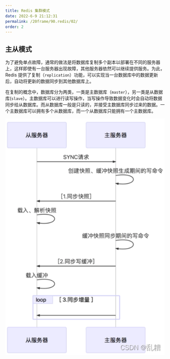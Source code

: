 ```yaml
---
title: Redis 集群模式
date: 2022-6-9 21:12:31
permalink: /20frame/90.redis/02/
order: 2
---
```




## 主从模式

为了避免单点故障，通常的做法是将数据库复制多个副本以部署在不同的服务器上，这样即使有一台服务器出现故障，其他服务器依然可以继续提供服务。为此， Redis 提供了复制（`replication`）功能，可以实现当一台数据库中的数据更新后，自动将更新的数据同步到其他数据库上。

在复制的概念中，数据库分为两类，一类是主数据库（`master`），另一类是从数据库(`slave`）。主数据库可以进行读写操作，当写操作导致数据变化时会自动将数据同步给从数据库。而从数据库一般是只读的，并接受主数据库同步过来的数据。一个主数据库可以拥有多个从数据库，而一个从数据库只能拥有一个主数据库。

![image-20220609214859689](02.Redis%E7%9A%84%E9%9B%86%E7%BE%A4%E6%A8%A1%E5%BC%8F.assets/image-20220609214859689.png)